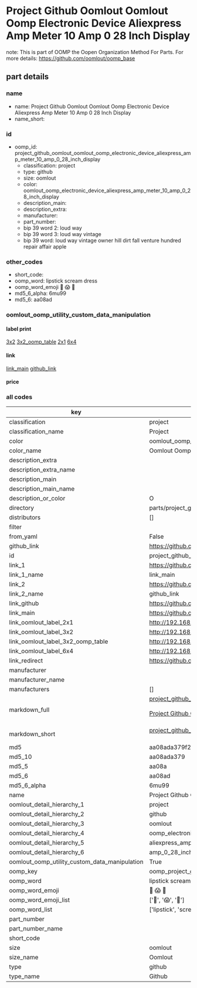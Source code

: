 # Project Github Oomlout Oomlout Oomp Electronic Device Aliexpress Amp Meter 10 Amp 0 28 Inch Display  

note: This is part of OOMP the Oopen Organization Method For Parts. For more details: https://github.com/oomlout/oomp_base

##  part details





### name
* name: Project Github Oomlout Oomlout Oomp Electronic Device Aliexpress Amp Meter 10 Amp 0 28 Inch Display
* name_short: 
### id
* oomp_id: project_github_oomlout_oomlout_oomp_electronic_device_aliexpress_amp_meter_10_amp_0_28_inch_display
  * classification: project
  * type: github
  * size: oomlout
  * color: oomlout_oomp_electronic_device_aliexpress_amp_meter_10_amp_0_28_inch_display
  * description_main: 
  * description_extra: 
  * manufacturer: 
  * part_number: 
  * bip 39 word 2: loud way
  * bip 39 word 3: loud way vintage
  * bip 39 word: loud way vintage owner hill dirt fall venture hundred repair affair apple

### other_codes
* short_code: 
* oomp_word: lipstick scream dress
* oomp_word_emoji :lipstick: :scream: :dress:
* md5_6_alpha: 6mu99
* md5_6: aa08ad






### oomlout_oomp_utility_custom_data_manipulation
#### label print
[3x2](http://192.168.1.245:1112/?label=oomp%206mu99)
[3x2_oomp_table](http://192.168.1.107:1112/?label=oomp%206mu99)
[2x1](http://192.168.1.242:1112/?label=oomp%206mu99)
[6x4](http://192.168.1.55:1112/?label=oomp%206mu99)    

#### link

[link_main](https://github.com/oomlout/oomlout_oomp_current_version_messy/tree/main/parts/project_github_oomlout_oomlout_oomp_electronic_device_aliexpress_amp_meter_10_amp_0_28_inch_display) [github_link](https://github.com/oomlout/oomlout_oomp_part_src/tree/main/parts/project_github_oomlout_oomlout_oomp_electronic_device_aliexpress_amp_meter_10_amp_0_28_inch_display)                             

#### price







### all codes 
| key | value |  
| --- | --- |  
| classification | project |  
| classification_name | Project |  
| color | oomlout_oomp_electronic_device_aliexpress_amp_meter_10_amp_0_28_inch_display |  
| color_name | Oomlout Oomp Electronic Device Aliexpress Amp Meter 10 Amp 0 28 Inch Display |  
| description_extra |  |  
| description_extra_name |  |  
| description_main |  |  
| description_main_name |  |  
| description_or_color | O  |  
| directory | parts/project_github_oomlout_oomlout_oomp_electronic_device_aliexpress_amp_meter_10_amp_0_28_inch_display |  
| distributors | [] |  
| filter |  |  
| from_yaml | False |  
| github_link | https://github.com/oomlout/oomlout_oomp_part_src/tree/main/parts/project_github_oomlout_oomlout_oomp_electronic_device_aliexpress_amp_meter_10_amp_0_28_inch_display |  
| id | project_github_oomlout_oomlout_oomp_electronic_device_aliexpress_amp_meter_10_amp_0_28_inch_display |  
| link_1 | https://github.com/oomlout/oomlout_oomp_current_version_messy/tree/main/parts/project_github_oomlout_oomlout_oomp_electronic_device_aliexpress_amp_meter_10_amp_0_28_inch_display |  
| link_1_name | link_main |  
| link_2 | https://github.com/oomlout/oomlout_oomp_part_src/tree/main/parts/project_github_oomlout_oomlout_oomp_electronic_device_aliexpress_amp_meter_10_amp_0_28_inch_display |  
| link_2_name | github_link |  
| link_github | https://github.com/oomlout/oomlout_oomp_electronic_device_aliexpress_amp_meter_10_amp_0_28_inch_display |  
| link_main | https://github.com/oomlout/oomlout_oomp_current_version_messy/tree/main/parts/project_github_oomlout_oomlout_oomp_electronic_device_aliexpress_amp_meter_10_amp_0_28_inch_display |  
| link_oomlout_label_2x1 | http://192.168.1.242:1112/?label=oomp%206mu99 |  
| link_oomlout_label_3x2 | http://192.168.1.245:1112/?label=oomp%206mu99 |  
| link_oomlout_label_3x2_oomp_table | http://192.168.1.107:1112/?label=oomp%206mu99 |  
| link_oomlout_label_6x4 | http://192.168.1.55:1112/?label=oomp%206mu99 |  
| link_redirect | https://github.com/oomlout/oomlout_oomp_electronic_device_aliexpress_amp_meter_10_amp_0_28_inch_display |  
| manufacturer |  |  
| manufacturer_name |  |  
| manufacturers | [] |  
| markdown_full | [project_github_oomlout_oomlout_oomp_electronic_device_aliexpress_amp_meter_10_amp_0_28_inch_display](https://github.com/oomlout/oomlout_oomp_current_version_messy/tree/main/parts/project_github_oomlout_oomlout_oomp_electronic_device_aliexpress_amp_meter_10_amp_0_28_inch_display)<br>[](https://github.com/oomlout/oomlout_oomp_current_version_messy/tree/main/parts/project_github_oomlout_oomlout_oomp_electronic_device_aliexpress_amp_meter_10_amp_0_28_inch_display)<br>[Project Github Oomlout Oomlout Oomp Electronic Device Aliexpress Amp Meter 10 Amp 0 28 Inch Display](https://github.com/oomlout/oomlout_oomp_current_version_messy/tree/main/parts/project_github_oomlout_oomlout_oomp_electronic_device_aliexpress_amp_meter_10_amp_0_28_inch_display)<br><br> |  
| markdown_short | [project_github_oomlout_oomlout_oomp_electronic_device_aliexpress_amp_meter_10_amp_0_28_inch_display](https://github.com/oomlout/oomlout_oomp_current_version_messy/tree/main/parts/project_github_oomlout_oomlout_oomp_electronic_device_aliexpress_amp_meter_10_amp_0_28_inch_display)<br><br> |  
| md5 | aa08ada379f24a44fab5d9e3e87e0421 |  
| md5_10 | aa08ada379 |  
| md5_5 | aa08a |  
| md5_6 | aa08ad |  
| md5_6_alpha | 6mu99 |  
| name | Project Github Oomlout Oomlout Oomp Electronic Device Aliexpress Amp Meter 10 Amp 0 28 Inch Display |  
| oomlout_detail_hierarchy_1 | project |  
| oomlout_detail_hierarchy_2 | github |  
| oomlout_detail_hierarchy_3 | oomlout |  
| oomlout_detail_hierarchy_4 | oomp_electronic_device |  
| oomlout_detail_hierarchy_5 | aliexpress_amp_meter_10 |  
| oomlout_detail_hierarchy_6 | amp_0_28_inch_display |  
| oomlout_oomp_utility_custom_data_manipulation | True |  
| oomp_key | oomp_project_github_oomlout_oomlout_oomp_electronic_device_aliexpress_amp_meter_10_amp_0_28_inch_display |  
| oomp_word | lipstick scream dress |  
| oomp_word_emoji | :lipstick: :scream: :dress: |  
| oomp_word_emoji_list | [':lipstick:', ':scream:', ':dress:'] |  
| oomp_word_list | ['lipstick', 'scream', 'dress'] |  
| part_number |  |  
| part_number_name |  |  
| short_code |  |  
| size | oomlout |  
| size_name | Oomlout |  
| type | github |  
| type_name | Github |  
